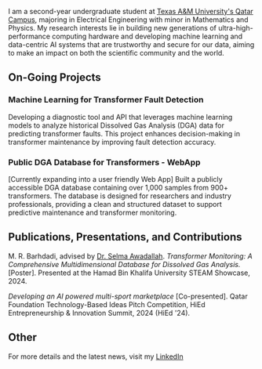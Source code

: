 I am a second-year undergraduate student at [Texas A&M University's Qatar Campus](https://www.qatar.tamu.edu/), majoring in Electrical Engineering with minor in Mathematics and Physics. My research interests lie in building new generations of ultra-high-performance computing hardware and developing machine learning and data-centric AI systems that are trustworthy and secure for our data, aiming to make an impact on both the scientific community and the world.

## On-Going Projects

### Machine Learning for Transformer Fault Detection
Developing a diagnostic tool and API that leverages machine learning models to analyze historical Dissolved Gas Analysis (DGA) data for predicting transformer faults. This project enhances decision-making in transformer maintenance by improving fault detection accuracy.

### Public DGA Database for Transformers - WebApp
[Currently expanding into a user friendly Web App] Built a publicly accessible DGA database containing over 1,000 samples from 900+ transformers. The database is designed for researchers and industry professionals, providing a clean and structured dataset to support predictive maintenance and transformer monitoring.

## Publications, Presentations, and Contributions
M. R. Barhdadi, advised by [Dr. Selma Awadallah](https://www.qatar.tamu.edu/academics/ecen/faculty-and-staff/dr.-selma-awadallah). *Transformer Monitoring: A Comprehensive Multidimensional Database for Dissolved Gas Analysis.* [Poster]. Presented at the Hamad Bin Khalifa University STEAM Showcase, 2024.

*Developing an AI powered multi-sport marketplace* [Co-presented]. Qatar Foundation Technology-Based Ideas Pitch Competition, HiEd Entrepreneurship \& Innovation Summit, 2024 (HiEd '24).

## Other
For more details and the latest news, visit my [LinkedIn](https://www.linkedin.com/in/rayanbarhdadi/) 
